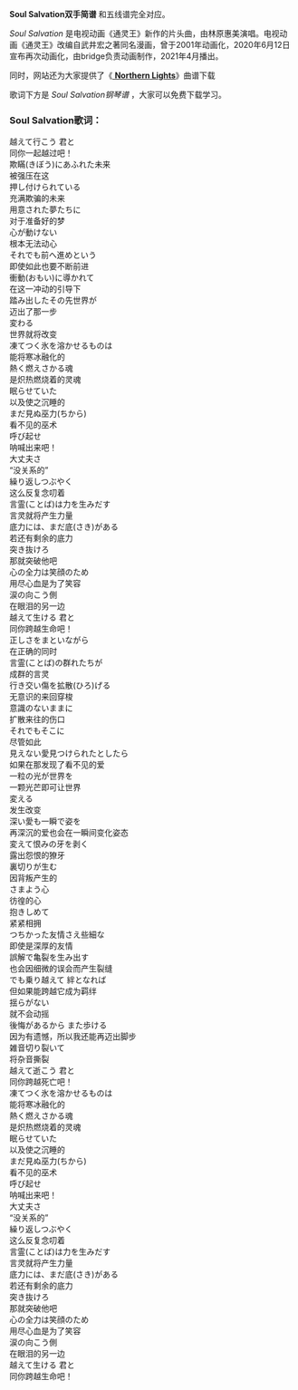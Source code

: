 

**Soul Salvation双手简谱** 和五线谱完全对应。

_Soul Salvation_
是电视动画《通灵王》新作的片头曲，由林原惠美演唱。电视动画《通灵王》改编自武井宏之著同名漫画，曾于2001年动画化，2020年6月12日宣布再次动画化，由bridge负责动画制作，2021年4月播出。

同时，网站还为大家提供了《[ **Northern Lights**](Music-4978-Northern-Lights-通灵王OP2.html
"Northern Lights")》曲谱下载

歌词下方是 _Soul Salvation钢琴谱_ ，大家可以免费下载学习。

### Soul Salvation歌词：

越えて行こう 君と  
同你一起越过吧！  
欺瞞(きぼう)にあふれた未来  
被强压在这  
押し付けられている  
充满欺骗的未来  
用意された夢たちに  
对于准备好的梦  
心が動けない  
根本无法动心  
それでも前へ進めという  
即使如此也要不断前进  
衝動(おもい)に導かれて  
在这一冲动的引导下  
踏み出したその先世界が  
迈出了那一步  
変わる  
世界就将改变  
凍てつく氷を溶かせるものは  
能将寒冰融化的  
熱く燃えさかる魂  
是炽热燃烧着的灵魂  
眠らせていた  
以及使之沉睡的  
まだ見ぬ巫力(ちから)  
看不见的巫术  
呼び起せ  
呐喊出来吧！  
大丈夫さ  
“没关系的”  
繰り返しつぶやく  
这么反复念叨着  
言霊(ことば)は力を生みだす  
言灵就将产生力量  
底力には、まだ底(さき)がある  
若还有剩余的底力  
突き抜けろ  
那就突破他吧  
心の全力は笑顔のため  
用尽心血是为了笑容  
涙の向こう側  
在眼泪的另一边  
越えて生ける 君と  
同你跨越生命吧！  
正しさをまといながら  
在正确的同时  
言霊(ことば)の群れたちが  
成群的言灵  
行き交い傷を拡散(ひろ)げる  
无意识的来回穿梭  
意識のないままに  
扩散来往的伤口  
それでもそこに  
尽管如此  
見えない愛見つけられたとしたら  
如果在那发现了看不见的爱  
一粒の光が世界を  
一颗光芒即可让世界  
変える  
发生改变  
深い愛も一瞬で姿を  
再深沉的爱也会在一瞬间变化姿态  
変えて恨みの牙を剥く  
露出怨恨的獠牙  
裏切りが生む  
因背叛产生的  
さまよう心  
彷徨的心  
抱きしめて  
紧紧相拥  
つちかった友情さえ些細な  
即使是深厚的友情  
誤解で亀裂を生み出す  
也会因细微的误会而产生裂缝  
でも乗り越えて 絆となれば  
但如果能跨越它成为羁绊  
揺らがない  
就不会动摇  
後悔があるから また歩ける  
因为有遗憾，所以我还能再迈出脚步  
雑音切り裂いて  
将杂音撕裂  
越えて逝こう 君と  
同你跨越死亡吧！  
凍てつく氷を溶かせるものは  
能将寒冰融化的  
熱く燃えさかる魂  
是炽热燃烧着的灵魂  
眠らせていた  
以及使之沉睡的  
まだ見ぬ巫力(ちから)  
看不见的巫术  
呼び起せ  
呐喊出来吧！  
大丈夫さ  
“没关系的”  
繰り返しつぶやく  
这么反复念叨着  
言霊(ことば)は力を生みだす  
言灵就将产生力量  
底力には、まだ底(さき)がある  
若还有剩余的底力  
突き抜けろ  
那就突破他吧  
心の全力は笑顔のため  
用尽心血是为了笑容  
涙の向こう側  
在眼泪的另一边  
越えて生ける 君と  
同你跨越生命吧！

